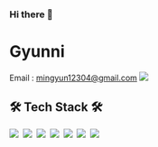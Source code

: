 ### Hi there 👋

<!--
**alsrbs12304/alsrbs12304** is a ✨ _special_ ✨ repository because its `README.md` (this file) appears on your GitHub profile.

Here are some ideas to get you started:

- 🔭 I’m currently working on ...
- 🌱 I’m currently learning ...
- 👯 I’m looking to collaborate on ...
- 🤔 I’m looking for help with ...
- 💬 Ask me about ...
- 📫 How to reach me: ...
- 😄 Pronouns: ...
- ⚡ Fun fact: ...
-->
# Gyunni
Email : mingyun12304@gmail.com <img src="https://img.shields.io/badge/Gmail-dc493a?style=flat-square&logo=Gmail&logoColor=white"/>&nbsp;


## 🛠 Tech Stack 🛠
<img src="https://img.shields.io/badge/GitHub-181717?style=flat-square&logo=GitHub&logoColor=white"/>&nbsp;
<img src="https://img.shields.io/badge/Android-3DDC84?style=flat-square&logo=Android&logoColor=white"/>&nbsp;
<img src="https://img.shields.io/badge/Java-007396?style=flat-square&logo=Java&logoColor=white"/>&nbsp;
<img src="https://img.shields.io/badge/Kotlin-0095D5?style=flat-square&logo=Kotlin&logoColor=white"/>&nbsp;
<img src="https://img.shields.io/badge/Mysql-4479A1?style=flat-square&logo=MySQL&logoColor=white"/>&nbsp;
<img src="https://img.shields.io/badge/Node.js-339933?style=flat-square&logo=Node.js&logoColor=white"/>&nbsp;
<img src="https://img.shields.io/badge/AWS-232F3E?style=flat-square&logo=Amazon AWS&logoColor=white"/>&nbsp;
